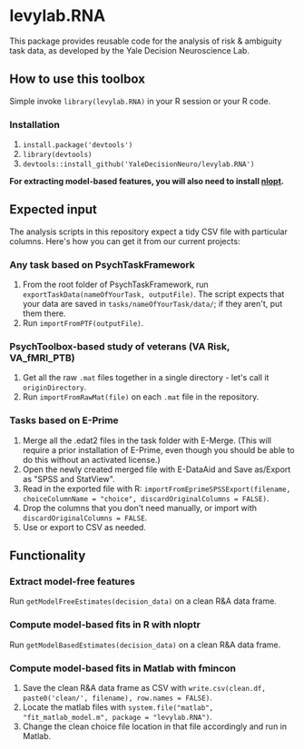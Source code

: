 # levylab.RNA
This package provides reusable code for the analysis of risk &amp; ambiguity task data, as developed by the Yale Decision Neuroscience Lab.

## How to use this toolbox
Simple invoke `library(levylab.RNA)` in your R session or your R code.

### Installation
1. `install.package('devtools')` 
2. `library(devtools)`
3. `devtools::install_github('YaleDecisionNeuro/levylab.RNA')`

**For extracting model-based features, you will also need to install [nlopt](http://ab-initio.mit.edu/wiki/index.php/NLopt).**

## Expected input
The analysis scripts in this repository expect a tidy CSV file with particular columns. Here's how you can get it from our current projects:

### Any task based on PsychTaskFramework
1. From the root folder of PsychTaskFramework, run `exportTaskData(nameOfYourTask, outputFile)`. The script expects that your data are saved in `tasks/nameOfYourTask/data/`; if they aren't, put them there.
2. Run `importFromPTF(outputFile)`.

### PsychToolbox-based study of veterans (VA Risk, VA_fMRI_PTB)
1. Get all the raw `.mat` files together in a single directory - let's call it `originDirectory`.
2. Run `importFromRawMat(file)` on each `.mat` file in the repository.

### Tasks based on E-Prime
1. Merge all the .edat2 files in the task folder with E-Merge. (This will require a prior installation of E-Prime, even though you should be able to do this without an activated license.)
2. Open the newly created merged file with E-DataAid and Save as/Export as "SPSS and StatView".
3. Read in the exported file with R: `importFromEprimeSPSSExport(filename, choiceColumnName = "choice", discardOriginalColumns = FALSE)`.
4. Drop the columns that you don't need manually, or import with `discardOriginalColumns = FALSE`.
5. Use or export to CSV as needed.

## Functionality
### Extract model-free features
Run `getModelFreeEstimates(decision_data)` on a clean R&A data frame.

### Compute model-based fits in R with nloptr
Run `getModelBasedEstimates(decision_data)` on a clean R&A data frame.

### Compute model-based fits in Matlab with fmincon
1. Save the clean R&A data frame as CSV with `write.csv(clean.df, paste0('clean/', filename), row.names = FALSE)`. 
2. Locate the matlab files with `system.file("matlab", "fit_matlab_model.m", package = "levylab.RNA")`.
3. Change the clean choice file location in that file accordingly and run in Matlab.
